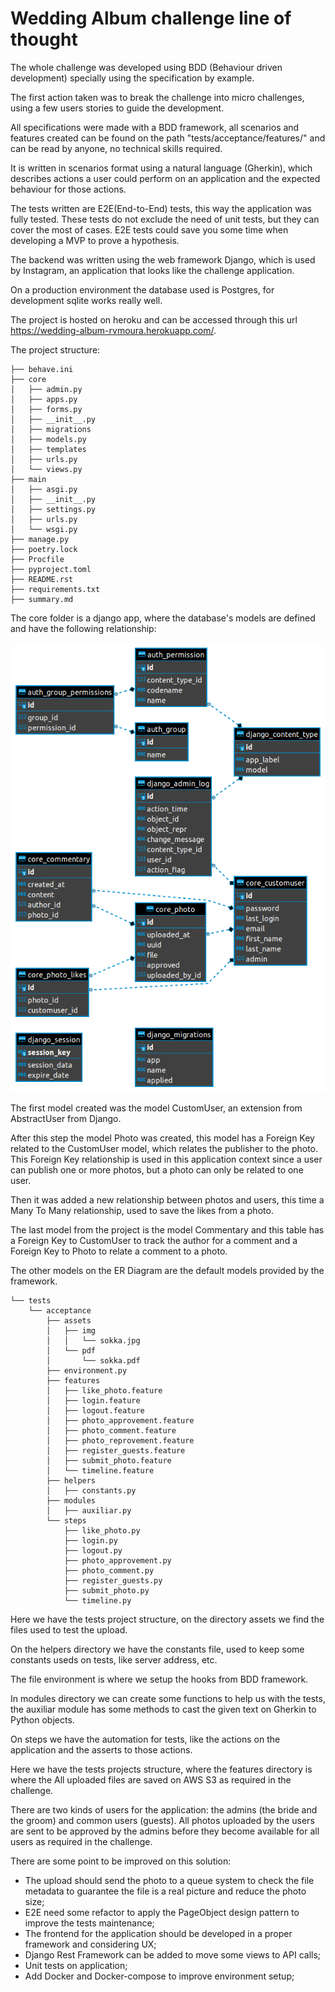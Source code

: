 # Wedding Album challenge line of thought

The whole challenge was developed using BDD (Behaviour driven development) specially using the specification by example.

The first action taken was to break the challenge into micro challenges, using a few users stories to guide the development.

All specifications were made with a BDD framework, all scenarios and features created can be found on the path "tests/acceptance/features/" and can be read by anyone, no technical skills required.

It is written in scenarios format using a natural language (Gherkin), which describes actions a user could perform on an application and the expected behaviour for those actions.

The tests written are E2E(End-to-End) tests, this way the application was fully tested. These tests do not exclude the need of unit tests, but they can cover the most of cases. E2E tests could save you some time when developing a MVP to prove a hypothesis.

The backend was written using the web framework Django, which is used by Instagram, an application that looks like the challenge application.

On a production environment the database used is Postgres, for development sqlite works really well.

The project is hosted on heroku and can be accessed through this url https://wedding-album-rvmoura.herokuapp.com/.

The project structure:
```
├── behave.ini
├── core
│   ├── admin.py
│   ├── apps.py
│   ├── forms.py
│   ├── __init__.py
│   ├── migrations
│   ├── models.py
│   ├── templates
│   ├── urls.py
│   └── views.py
├── main
│   ├── asgi.py
│   ├── __init__.py
│   ├── settings.py
│   ├── urls.py
│   └── wsgi.py
├── manage.py
├── poetry.lock
├── Procfile
├── pyproject.toml
├── README.rst
├── requirements.txt
├── summary.md
```

The core folder is a django app, where the database's models are defined and have the following relationship:

![database_relationships](db_structure.png)

The first model created was the model CustomUser, an extension from AbstractUser from Django.

After this step the model Photo was created, this model has a Foreign Key related to the CustomUser model, which relates the publisher to the photo. This Foreign Key relationship is used in this application context since a user can publish one or more photos, but a photo can only be related to one user.

Then it was added a new relationship between photos and users, this time a Many To Many relationship, used to save the likes from a photo.

The last model from the project is the model Commentary and this table has a Foreign Key to CustomUser to track the author for a comment and a Foreign Key to Photo to relate a comment to a photo.

The other models on the ER Diagram are the default models provided by the framework.


```
└── tests
    └── acceptance
        ├── assets
        │   ├── img
        │   │   └── sokka.jpg
        │   └── pdf
        │       └── sokka.pdf
        ├── environment.py
        ├── features
        │   ├── like_photo.feature
        │   ├── login.feature
        │   ├── logout.feature
        │   ├── photo_approvement.feature
        │   ├── photo_comment.feature
        │   ├── photo_reprovement.feature
        │   ├── register_guests.feature
        │   ├── submit_photo.feature
        │   └── timeline.feature
        ├── helpers
        │   ├── constants.py
        ├── modules
        │   ├── auxiliar.py
        └── steps
            ├── like_photo.py
            ├── login.py
            ├── logout.py
            ├── photo_approvement.py
            ├── photo_comment.py
            ├── register_guests.py
            ├── submit_photo.py
            └── timeline.py
```
Here we have the tests project structure, on the directory assets we find the files used to test the upload.

On the helpers directory we have the constants file, used to keep some constants useds on tests, like  server address, etc.

The file environment is where we setup the hooks from BDD framework.

In modules directory we can create some functions to help us with the tests, the auxiliar module has some methods to cast the given text on Gherkin to Python objects.

On steps we have the automation for tests, like the actions on the application and the asserts to those actions.

Here we have the tests projects structure, where the features directory is where the
All uploaded files are saved on AWS S3 as required in the challenge.

There are two kinds of users for the application: the admins (the bride and the groom) and common users (guests). All photos uploaded by the users are sent to be approved by the admins before they become available for all users as required in the challenge.


There are some point to be improved on this solution:
 - The upload should send the photo to a queue system to check the file metadata to guarantee the file is  a real picture and reduce the photo size;
 - E2E need some refactor to apply the PageObject design pattern to improve the tests maintenance;
 - The frontend for the application should be developed in a proper framework and considering UX;
 - Django Rest Framework can be added to move some views to API calls;
 - Unit tests on application;
 - Add Docker and Docker-compose to improve environment setup;
